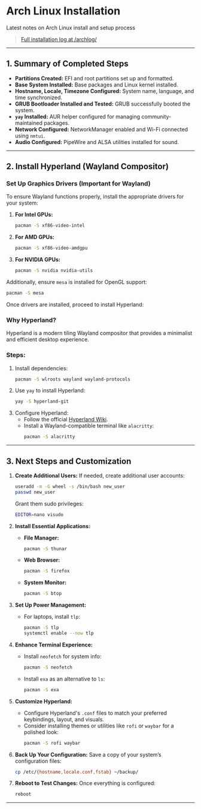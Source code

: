 # Arch Linux Installation

Latest notes on Arch Linux install and setup process

> [Full installation log at /archlog/](archlog/archlog_index.md)
---

## **1. Summary of Completed Steps**

- **Partitions Created:** EFI and root partitions set up and formatted.
- **Base System Installed:** Base packages and Linux kernel installed.
- **Hostname, Locale, Timezone Configured:** System name, language, and time synchronized.
- **GRUB Bootloader Installed and Tested:** GRUB successfully booted the system.
- **`yay` Installed:** AUR helper configured for managing community-maintained packages.
- **Network Configured:** NetworkManager enabled and Wi-Fi connected using `nmtui`.
- **Audio Configured:** PipeWire and ALSA utilities installed for sound.

---

## **2. Install Hyperland (Wayland Compositor)**

### **Set Up Graphics Drivers** (Important for Wayland)
To ensure Wayland functions properly, install the appropriate drivers for your system:

1. **For Intel GPUs:**
   ```bash
   pacman -S xf86-video-intel
   ```
2. **For AMD GPUs:**
   ```bash
   pacman -S xf86-video-amdgpu
   ```
3. **For NVIDIA GPUs:**
   ```bash
   pacman -S nvidia nvidia-utils
   ```

Additionally, ensure `mesa` is installed for OpenGL support:
```bash
pacman -S mesa
```

Once drivers are installed, proceed to install Hyperland:

### Why Hyperland?
Hyperland is a modern tiling Wayland compositor that provides a minimalist and efficient desktop experience.

### Steps:
1. Install dependencies:
   ```bash
   pacman -S wlroots wayland wayland-protocols
   ```
2. Use `yay` to install Hyperland:
   ```bash
   yay -S hyperland-git
   ```
3. Configure Hyperland:
   - Follow the official [Hyperland Wiki](https://wiki.archlinux.org/title/Hyperland).
   - Install a Wayland-compatible terminal like `alacritty`:
     ```bash
     pacman -S alacritty
     ```

---

## **3. Next Steps and Customization**

1. **Create Additional Users:**
   If needed, create additional user accounts:
   ```bash
   useradd -m -G wheel -s /bin/bash new_user
   passwd new_user
   ```
   Grant them sudo privileges:
   ```bash
   EDITOR=nano visudo
   ```

2. **Install Essential Applications:**
   - **File Manager:**
     ```bash
     pacman -S thunar
     ```
   - **Web Browser:**
     ```bash
     pacman -S firefox
     ```
   - **System Monitor:**
     ```bash
     pacman -S btop
     ```

3. **Set Up Power Management:**
   - For laptops, install `tlp`:
     ```bash
     pacman -S tlp
     systemctl enable --now tlp
     ```

4. **Enhance Terminal Experience:**
   - Install `neofetch` for system info:
     ```bash
     pacman -S neofetch
     ```
   - Install `exa` as an alternative to `ls`:
     ```bash
     pacman -S exa
     ```

5. **Customize Hyperland:**
   - Configure Hyperland's `.conf` files to match your preferred keybindings, layout, and visuals.
   - Consider installing themes or utilities like `rofi` or `waybar` for a polished look:
     ```bash
     pacman -S rofi waybar
     ```

6. **Back Up Your Configuration:**
   Save a copy of your system’s configuration files:
   ```bash
   cp /etc/{hostname,locale.conf,fstab} ~/backup/
   ```

7. **Reboot to Test Changes:**
   Once everything is configured:
   ```bash
   reboot
   ```

---

